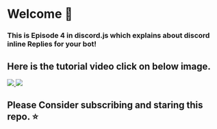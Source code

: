 # Welcome 👋
### This is Episode 4 in discord.js which explains about discord inline Replies for your bot!

## Here is the tutorial video click on below image.

<a href="https://www.youtube.com/watch?v=9TmQ5mUzAWg&t">
<img src="https://i.imgur.com/QmkMolz.png">
</a>

<a href="https://www.discord.io/prituhq">
<img src="https://i.imgur.com/x4jN0XM.png">
</a>

## Please Consider subscribing and staring this repo. ⭐
